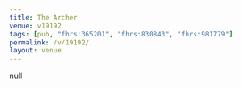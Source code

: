 ```yaml
---
title: The Archer
venue: v19192
tags: [pub, "fhrs:365201", "fhrs:830843", "fhrs:981779"]
permalink: /v/19192/
layout: venue
---
```

null